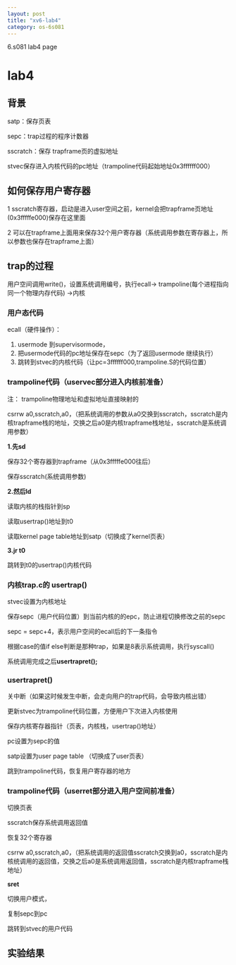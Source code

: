 ```yaml
---
layout: post
title: "xv6-lab4"
category: os-6s081
---
```


6.s081 lab4 page

# lab4
## 背景

satp：保存页表

sepc：trap过程的程序计数器

sscratch：保存 trapframe页的虚拟地址

stvec保存进入内核代码的pc地址（trampoline代码起始地址0x3ffffff000）

## 如何保存用户寄存器

1 sscratch寄存器，启动是进入user空间之前，kernel会把trapframe页地址(0x3fffffe000)保存在这里面

2 可以在trapframe上面用来保存32个用户寄存器（系统调用参数在寄存器上，所以参数也保存在trapframe上面）

## trap的过程

用户空间调用write()，设置系统调用编号，执行ecall-> trampoline(每个进程指向同一个物理内存代码) ->内核

### 用户态代码

ecall（硬件操作）：

1. usermode 到supervisormode，
1. 把usermode代码的pc地址保存在sepc（为了返回usermode 继续执行）
1. 跳转到stvec的内核代码（让pc=3ffffff000,trampoline.S的代码位置）

### trampoline代码（uservec部分进入内核前准备）

注： trampoline物理地址和虚拟地址直接映射的

csrrw   a0,sscratch,a0，（把系统调用的参数从a0交换到sscratch，sscratch是内核trapframe栈的地址，交换之后a0是内核trapframe栈地址，sscratch是系统调用参数）

**1.先sd**

保存32个寄存器到trapframe（从0x3fffffe000往后）

保存sscratch(系统调用参数)

**2.然后ld**

读取内核的栈指针到sp

读取usertrap()地址到t0

读取kernel page table地址到satp（切换成了kernel页表）

**3.jr t0**

跳转到t0的usertrap()内核代码

### 内核trap.c的 usertrap()

stvec设置为内核地址

保存sepc（用户代码位置）到当前内核的的epc，防止进程切换修改之前的sepc

sepc = sepc+4，表示用户空间的ecall后的下一条指令

根据case的值if else判断是那种trap，如果是8表示系统调用，执行syscall()

系统调用完成之后**usertrapret();**

### usertrapret()

关中断（如果这时候发生中断，会走向用户的trap代码，会导致内核出错）

更新stvec为trampoline代码位置，方便用户下次进入内核使用

保存内核寄存器指针（页表，内核栈，usertrap()地址）

pc设置为sepc的值

satp设置为user page table （切换成了user页表）

跳到trampoline代码，恢复用户寄存器的地方

### trampoline代码（userret部分进入用户空间前准备）

切换页表

sscratch保存系统调用返回值

恢复32个寄存器

csrrw   a0,sscratch,a0，（把系统调用的返回值sscratch交换到a0，sscratch是内核统调用的返回值，交换之后a0是系统调用返回值，sscratch是内核trapframe栈地址）

**sret**

切换用户模式，

复制sepc到pc

跳转到stvec的用户代码





## 实验结果

